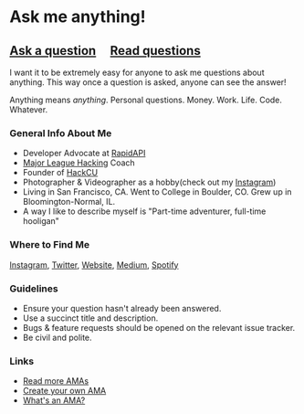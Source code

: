 # Ask me anything!

## [Ask a question](../../issues/new) &nbsp;&nbsp;&nbsp; [Read questions](../../issues?q=is%3Aissue+is%3Aclosed)

I want it to be extremely easy for anyone to ask me questions about anything. This way once a question is asked, anyone can see the answer!

Anything means *anything*. Personal questions. Money. Work. Life. Code. Whatever.

### General Info About Me
- Developer Advocate at [RapidAPI](https://rapidapi.com)
- [Major League Hacking](https://mlh.io) Coach
- Founder of [HackCU](hackcu.org)
- Photographer & Videographer as a hobby(check out my [Instagram](https://instagram.com/alexwalling19))
- Living in San Francisco, CA. Went to College in Boulder, CO. Grew up in Bloomington-Normal, IL.
- A way I like to describe myself is "Part-time adventurer, full-time hooligan"

### Where to Find Me
[Instagram](https://instagram.com/alexwalling19), [Twitter](https://twitter.com/alexwalling), [Website](http://alexwalling.com), [Medium](https://medium.com/alexwalling), [Spotify](https://play.spotify.com/user/alexwalling)

### Guidelines

- Ensure your question hasn't already been answered.
- Use a succinct title and description.
- Bugs & feature requests should be opened on the relevant issue tracker.
- Be civil and polite.

### Links

- [Read more AMAs](https://github.com/sindresorhus/amas)
- [Create your own AMA](https://github.com/sindresorhus/amas/blob/master/create-ama.md)
- [What's an AMA?](https://en.wikipedia.org/wiki/Reddit#IAmA_and_AMA)
